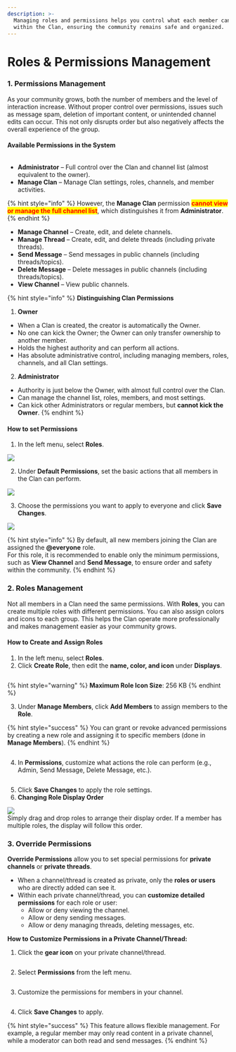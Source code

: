 ```yaml
---
description: >-
  Managing roles and permissions helps you control what each member can do
  within the Clan, ensuring the community remains safe and organized.
---
```


# Roles & Permissions Management

### **1. Permissions Management**

As your community grows, both the number of members and the level of interaction increase. Without proper control over permissions, issues such as message spam, deletion of important content, or unintended channel edits can occur. This not only disrupts order but also negatively affects the overall experience of the group.

#### **Available Permissions in the System**

<figure><img src="../../../../.gitbook/assets/image (115).png" alt=""><figcaption></figcaption></figure>

* **Administrator** – Full control over the Clan and channel list (almost equivalent to the owner).
* **Manage Clan** – Manage Clan settings, roles, channels, and member activities.&#x20;

{% hint style="info" %}
However, the **Manage Clan** permission <mark style="color:red;">**cannot view or manage the full channel list**</mark>, which distinguishes it from **Administrator**.
{% endhint %}

* **Manage Channel** – Create, edit, and delete channels.
* **Manage Thread** – Create, edit, and delete threads (including private threads).
* **Send Message** – Send messages in public channels (including threads/topics).
* **Delete Message** – Delete messages in public channels (including threads/topics).
* **View Channel** – View public channels.

{% hint style="info" %}
**Distinguishing Clan Permissions**

1. **Owner**

* When a Clan is created, the creator is automatically the Owner.
* No one can kick the Owner; the Owner can only transfer ownership to another member.
* Holds the highest authority and can perform all actions.
* Has absolute administrative control, including managing members, roles, channels, and all Clan settings.

2. **Administrator**

* Authority is just below the Owner, with almost full control over the Clan.
* Can manage the channel list, roles, members, and most settings.
* Can kick other Administrators or regular members, but **cannot kick the Owner**.
{% endhint %}

#### **How to set Permissions**

1. In the left menu, select **Roles**.

![](../../../../.gitbook/assets/unknown.png)

2. Under **Default Permissions**, set the basic actions that all members in the Clan can perform.

![](<../../../../.gitbook/assets/unknown (1).png>)

3. Choose the permissions you want to apply to everyone and click **Save Changes**.

![](<../../../../.gitbook/assets/unknown (2).png>)

{% hint style="info" %}
By default, all new members joining the Clan are assigned the **@everyone** role.\
For this role, it is recommended to enable only the minimum permissions, such as **View Channel** and **Send Message**, to ensure order and safety within the community.
{% endhint %}

### **2. Roles Management**

Not all members in a Clan need the same permissions. With **Roles**, you can create multiple roles with different permissions. You can also assign colors and icons to each group. This helps the Clan operate more professionally and makes management easier as your community grows.

#### **How to Create and Assign Roles**

1. In the left menu, select **Roles**.
2. Click **Create Role**, then edit the **name, color, and icon** under **Displays**.

<figure><img src="../../../../.gitbook/assets/image (116).png" alt=""><figcaption></figcaption></figure>

{% hint style="warning" %}
**Maximum Role Icon Size**: 256 KB
{% endhint %}

3. Under **Manage Members**, click **Add Members** to assign members to the **Role**.

{% hint style="success" %}
You can grant or revoke advanced permissions by creating a new role and assigning it to specific members (done in **Manage Members**).
{% endhint %}

<figure><img src="../../../../.gitbook/assets/image (117).png" alt=""><figcaption></figcaption></figure>

4. In **Permissions**, customize what actions the role can perform (e.g., Admin, Send Message, Delete Message, etc.).

<figure><img src="../../../../.gitbook/assets/image (118).png" alt=""><figcaption></figcaption></figure>

5. Click **Save Changes** to apply the role settings.
6. **Changing Role Display Order**

![](<../../../../.gitbook/assets/image (119).png>)\
Simply drag and drop roles to arrange their display order. If a member has multiple roles, the display will follow this order.

### **3. Override Permissions**

**Override Permissions** allow you to set special permissions for **private channels** or **private threads**.

* When a channel/thread is created as private, only the **roles or users** who are directly added can see it.
* Within each private channel/thread, you can **customize detailed permissions** for each role or user:
  * Allow or deny viewing the channel.
  * Allow or deny sending messages.
  * Allow or deny managing threads, deleting messages, etc.

**How to Customize Permissions in a Private Channel/Thread:**

1. Click the **gear icon** on your private channel/thread.

<figure><img src="../../../../.gitbook/assets/image (120).png" alt=""><figcaption></figcaption></figure>

2. Select **Permissions** from the left menu.

<figure><img src="../../../../.gitbook/assets/image (121).png" alt=""><figcaption></figcaption></figure>

3. Customize the permissions for members in your channel.

<figure><img src="../../../../.gitbook/assets/image (122).png" alt=""><figcaption></figcaption></figure>

4. Click **Save Changes** to apply.

{% hint style="success" %}
This feature allows flexible management. For example, a regular member may only read content in a private channel, while a moderator can both read and send messages.
{% endhint %}
